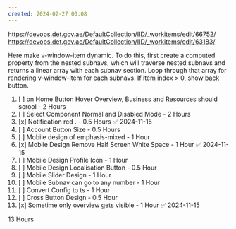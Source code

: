```yaml
---
created: 2024-02-27 00:08
---
```

https://devops.det.gov.ae/DefaultCollection/IID/_workitems/edit/66752/
https://devops.det.gov.ae/DefaultCollection/IID/_workitems/edit/63183/


Here make v-window-item dynamic. To do this, first create a computed property from the nested subnavs, which will traverse nested subnavs and returns a linear array with each subnav section. Loop through that array for rendering v-window-item for each subnavs. If item index > 0, show back button.

1. [ ] on Home Button Hover Overview, Business and Resources should scrool - 2 Hours
2. [ ] Select Component Normal and Disabled Mode - 2 Hours
3. [x] Notification red . - 0.5 Hours ✅ 2024-11-15
4. [ ] Account Button Size - 0.5 Hours
5. [ ] Mobile design of emphasis-mixed - 1 Hour
6. [x] Mobile Design Remove Half Screen White Space - 1 Hour ✅ 2024-11-15
7. [ ] Mobile Design Profile Icon - 1 Hour
8. [ ] Mobile Design Localisation Button - 0.5 Hour
9. [ ] Mobile Slider Design - 1 Hour
10. [ ] Mobile Subnav can go to any number - 1 Hour
11. [ ] Convert Config to ts - 1 Hour
12. [ ] Cross Button Design - 0.5 Hour
13. [x] Sometime only overview gets visible - 1 Hour ✅ 2024-11-15

13 Hours